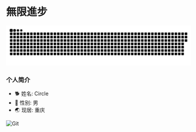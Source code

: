 # 無限進步

![](https://github.com/Circle930/Circle930/blob/output/github-contribution-grid-snake.svg)

### 个人简介
- 🐕 姓名: Circle
- 👦 性别: 男
- 🌏 现居: 重庆

![Git](https://img.shields.io/badge/Git-F05032?style=flat-square&logo=Git&logoColor=white)
